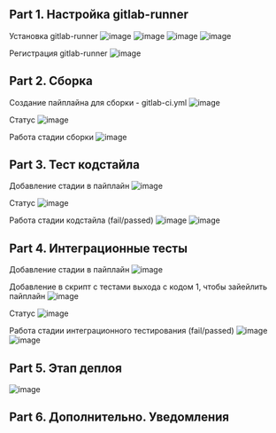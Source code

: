 ## Part 1. Настройка gitlab-runner

Установка gitlab-runner
![image](resources/1.1.png)
![image](resources/1.2.png)
![image](resources/1.3.png)
![image](resources/1.4.png)

Регистрация gitlab-runner
![image](resources/1.5.png)

## Part 2. Сборка

Создание пайплайна для сборки - gitlab-ci.yml
![image](resources/)

Статус
![image](resources/2.2.png)

Работа стадии сборки
![image](resources/2.3.png)

## Part 3. Тест кодстайла

Добавление стадии в пайплайн
![image](resources/3.1.png)

Статус
![image](resources/3.2.png)

Работа стадии кодстайла (fail/passed)
![image](resources/3.3.png)
![image](resources/3.4.png)

## Part 4. Интеграционные тесты

Добавление стадии в пайплайн
![image](resources/4.1.png)

Добавление в скрипт с тестами выхода с кодом 1, чтобы зайейлить пайплайн
![image](resources/4.2.png)

Статус
![image](resources/4.3.png)

Работа стадии интеграционного тестирования (fail/passed)
![image](resources/4.4.png)
![image](resources/4.5.png)

## Part 5. Этап деплоя

![image](resources/)

## Part 6. Дополнительно. Уведомления